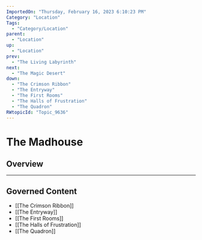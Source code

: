 ```yaml
---
ImportedOn: "Thursday, February 16, 2023 6:10:23 PM"
Category: "Location"
Tags:
  - "Category/Location"
parent:
  - "Location"
up:
  - "Location"
prev:
  - "The Living Labyrinth"
next:
  - "The Magic Desert"
down:
  - "The Crimson Ribbon"
  - "The Entryway"
  - "The First Rooms"
  - "The Halls of Frustration"
  - "The Quadron"
RWtopicId: "Topic_9636"
---
```

# The Madhouse
## Overview
---
## Governed Content
- [[The Crimson Ribbon]]
- [[The Entryway]]
- [[The First Rooms]]
- [[The Halls of Frustration]]
- [[The Quadron]]

